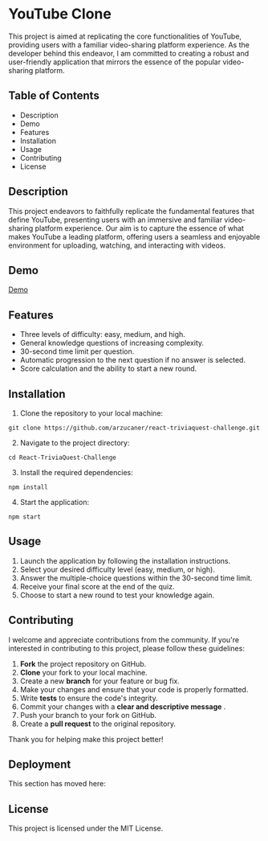 # YouTube Clone

This project is aimed at replicating the core functionalities of YouTube, providing users with a familiar video-sharing platform experience. As the developer behind this endeavor, I am committed to creating a robust and user-friendly application that mirrors the essence of the popular video-sharing platform.

## Table of Contents

* Description
* Demo
* Features
* Installation
* Usage
* Contributing
* License

## Description

This project endeavors to faithfully replicate the fundamental features that define YouTube, presenting users with an immersive and familiar video-sharing platform experience. Our aim is to capture the essence of what makes YouTube a leading platform, offering users a seamless and enjoyable environment for uploading, watching, and interacting with videos.

## Demo

[Demo](https://www.youtube.com/watch?v=ViAYjc-SEtA)

## Features

* Three levels of difficulty: easy, medium, and high.
* General knowledge questions of increasing complexity.
* 30-second time limit per question.
* Automatic progression to the next question if no answer is selected.
* Score calculation and the ability to start a new round.

## Installation

1) Clone the repository to your local machine:

```
git clone https://github.com/arzucaner/react-triviaquest-challenge.git
```

2. Navigate to the project directory:

```
cd React-TriviaQuest-Challenge
```

3. Install the required dependencies:

```
npm install
```

4. Start the application:

```
npm start
```



## Usage

1. Launch the application by following the installation instructions.
2. Select your desired difficulty level (easy, medium, or high).
3. Answer the multiple-choice questions within the 30-second time limit.
4. Receive your final score at the end of the quiz.
5. Choose to start a new round to test your knowledge again.

## Contributing

I welcome and appreciate contributions from the community. If you're interested in contributing to this project, please follow these guidelines:

1. **Fork** the project repository on GitHub.
2. **Clone** your fork to your local machine.
3. Create a new **branch** for your feature or bug fix.
4. Make your changes and ensure that your code is properly formatted.
5. Write **tests** to ensure the code's integrity.
6. Commit your changes with a  **clear and descriptive message** .
7. Push your branch to your fork on GitHub.
8. Create a **pull request** to the original repository.


Thank you for helping make this project better!

## Deployment

This section has moved here: 

## License

This project is licensed under the MIT License.
